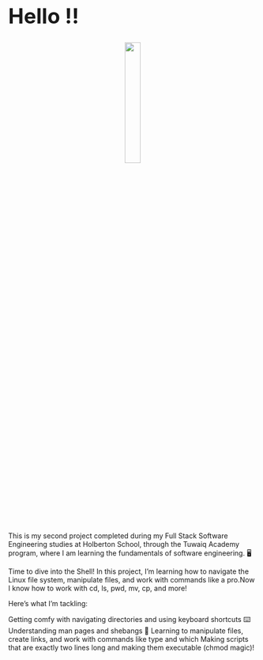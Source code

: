 <h1 style="font-size: 3em; ">Hello !!</h1>
<p align="center"> <img src="https://media1.tenor.com/m/c6gKyfu4E_4AAAAd/typing-hello-kitty.gif" width="25%" /> </p>
This is my second project completed during my Full Stack Software Engineering studies at Holberton School, through the Tuwaiq Academy program, where I am learning the fundamentals of software engineering. 🖥️




Time to dive into the Shell! In this project, I’m learning how to navigate the Linux file system, manipulate files, and work with commands like a pro.Now I know how to work with cd, ls, pwd, mv, cp, and more! 

Here’s what I’m tackling:

Getting comfy with navigating directories and using keyboard shortcuts ⌨️
Understanding man pages and shebangs 📝
Learning to manipulate files, create links, and work with commands like type and which 
Making scripts that are exactly two lines long and making them executable (chmod magic)! 
